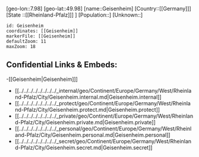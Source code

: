 ﻿---
location: [49.98,7.98]
mapzoom: [7,12] 
mapmarker: city 
type: City
tags:
- geo/City


SpocWebEntityId: 30394
isDeleted: false
confidential: public

---
[geo-lon::7.98]
[geo-lat::49.98]
[name::Geisenheim]
[Country::[[Germany]]]
[State ::[[Rheinland-Pfalz]]] ]
[Population::]
[Unknown::]


```leaflet
id: Geisenheim
coordinates: [[Geisenheim]]
markerFile: [[Geisenheim]]
defaultZoom: 11 
maxZoom: 18
```


## Confidential Links & Embeds: 
-[[Geisenheim|Geisenheim]]] 
- [[../../../../../../../../_internal/geo/Continent/Europe/Germany/West/Rheinland-Pfalz/City/Geisenheim.internal.md|Geisenheim.internal]] 
- [[../../../../../../../../_protect/geo/Continent/Europe/Germany/West/Rheinland-Pfalz/City/Geisenheim.protect.md|Geisenheim.protect]] 
- [[../../../../../../../../_private/geo/Continent/Europe/Germany/West/Rheinland-Pfalz/City/Geisenheim.private.md|Geisenheim.private]] 
- [[../../../../../../../../_personal/geo/Continent/Europe/Germany/West/Rheinland-Pfalz/City/Geisenheim.personal.md|Geisenheim.personal]] 
- [[../../../../../../../../_secret/geo/Continent/Europe/Germany/West/Rheinland-Pfalz/City/Geisenheim.secret.md|Geisenheim.secret]] 
